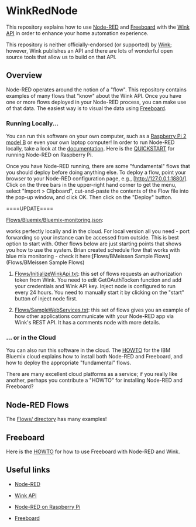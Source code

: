 # WinkRedNode

This repository explains how to use [Node-RED](http://nodered.org/) and [Freeboard](http://freeboard.io/)
with the [Wink API](http://docs.wink.apiary.io/) in order to enhance your home automation experience.

This repository is neither officially-endorsed (or supported) by [Wink](http://wink.com/);
however, Wink publishes an API and there are lots of wonderful open source tools that allow us to build on that API.


## Overview

Node-RED operates around the notion of a "flow".
This repository contains examples of many flows that "know" about the Wink API.
Once you have one or more flows deployed in your Node-RED process,
you can make use of that data.
The easiest way is to visual the data using [Freeboard](http://freeboard.io/).

### Running Locally...

You can run this software on your own computer,
such as a [Raspberry Pi 2 model B](https://www.raspberrypi.org/products/raspberry-pi-2-model-b/)
or even your own laptop computer!
In order to run Node-RED locally,
take a look at the [documentation](http://nodered.org/docs/).
Here is the [QUICKSTART](http://nodered.org/docs/hardware/raspberrypi.html) for running Node-RED on Raspberry Pi.

Once you have Node-RED running,
there are some "fundamental" flows that you should deploy before doing anything else.
To deploy a flow,
point your browser to your Node-RED configuration page, e.g., [http://127.0.0.1:1880/].
Click on the three bars in the upper-right hand corner to get the menu,
select "Import > Clipboard",
cut-and-paste the contents of the Flow file into the pop-up window,
and click OK.
Then click on the "Deploy" button.

====UPDATE====

[Flows/Bluemix/Bluemix-monitoring.json](Flows/Bluemix/Bluemix-monitoring.json):

works perfectly locally and in the cloud. For local version all you need - port forwarding so your instance can be accessed from outside. This is best option to start with. Other flows below are just starting points that shows you how to use the system.
Brian created schedule flow that works with blue mix monitoring - check it here:[Flows/BMeissen Sample Flows](Flows/BMeissen Sample Flows)

1. [Flows/InitializeWinkApi.txt](Flows/InitializeWinkApi.txt):
this set of flows requests an authorization token from Wink.
You need to edit GetOAuthTocken function and add your credentials and Wink API key.
Inject node is configured to run every 24 hours.
You need to manually start it by clicking on the "start" button of inject node first.

2. [Flows/SampleWebServices.txt](Flows/SampleWebServices.txt):
this set of flows gives you an example of how other applications communicate with your Node-RED app via Wink's REST API.
It has a comments node with more details.


### ... or in the Cloud
You can also run this software in the cloud.
The [HOWTO](README-Bluemix.md) for the IBM Bluemix cloud explains how to install both Node-RED and Freeboard,
and how to deploy the appropriate "fundamental" flows.

There are many excellent cloud platforms as a service;
if you really like another,
perhaps you contribute a "HOWTO" for installing Node-RED and Freeboard?

## Node-RED Flows
The [Flows/ directory](Flows/README.md) has many examples!

## Freeboard

Here is the [HOWTO](README-Freeboard.md) for how to use Freeboard with Node-RED and Wink.

## Useful links

* [Node-RED](http://nodered.org/)

* [Wink API](http://docs.wink.apiary.io/)

* [Node-RED on Raspberry Pi](http://nodered.org/docs/hardware/raspberrypi.html)
 
* [Freeboard](http://freeboard.io/)
